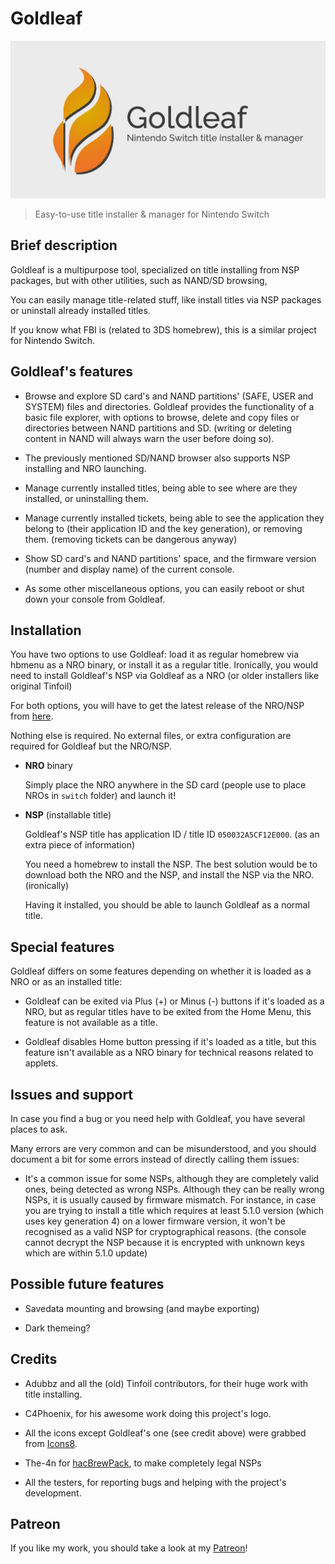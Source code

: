 # Goldleaf

![Logo](Logo.png)

> Easy-to-use title installer & manager for Nintendo Switch

## Brief description

Goldleaf is a multipurpose tool, specialized on title installing from NSP packages, but with other utilities, such as NAND/SD browsing, 

You can easily manage title-related stuff, like install titles via NSP packages or uninstall already installed titles.

If you know what FBI is (related to 3DS homebrew), this is a similar project for Nintendo Switch.

## Goldleaf's features

- Browse and explore SD card's and NAND partitions' (SAFE, USER and SYSTEM) files and directories. Goldleaf provides the functionality of a basic file explorer, with options to browse, delete and copy files or directories between NAND partitions and SD. (writing or deleting content in NAND will always warn the user before doing so).

- The previously mentioned SD/NAND browser also supports NSP installing and NRO launching.

- Manage currently installed titles, being able to see where are they installed, or uninstalling them.

- Manage currently installed tickets, being able to see the application they belong to (their application ID and the key generation), or removing them. (removing tickets can be dangerous anyway)

- Show SD card's and NAND partitions' space, and the firmware version (number and display name) of the current console.

- As some other miscellaneous options, you can easily reboot or shut down your console from Goldleaf.

## Installation

You have two options to use Goldleaf: load it as regular homebrew via hbmenu as a NRO binary, or install it as a regular title. Ironically, you would need to install Goldleaf's NSP via Goldleaf as a NRO (or older installers like original Tinfoil)

For both options, you will have to get the latest release of the NRO/NSP from [here](https://github.com/XorTroll/Goldleaf/releases).

Nothing else is required. No external files, or extra configuration are required for Goldleaf but the NRO/NSP.

- **NRO** binary

  Simply place the NRO anywhere in the SD card (people use to place NROs in `switch` folder) and launch it!

- **NSP** (installable title)

  Goldleaf's NSP title has application ID / title ID `050032A5CF12E000`. (as an extra piece of information)

  You need a homebrew to install the NSP. The best solution would be to download both the NRO and the NSP, and install the NSP via the NRO. (ironically)

  Having it installed, you should be able to launch Goldleaf as a normal title.

## Special features

Goldleaf differs on some features depending on whether it is loaded as a NRO or as an installed title:

- Goldleaf can be exited via Plus (+) or Minus (-) buttons if it's loaded as a NRO, but as regular titles have to be exited from the Home Menu, this feature is not available as a title.

- Goldleaf disables Home button pressing if it's loaded as a title, but this feature isn't available as a NRO binary for technical reasons related to applets.

## Issues and support

In case you find a bug or you need help with Goldleaf, you have several places to ask.

Many errors are very common and can be misunderstood, and you should document a bit for some errors instead of directly calling them issues:

- It's a common issue for some NSPs, although they are completely valid ones, being detected as wrong NSPs. Although they can be really wrong NSPs, it is usually caused by firmware mismatch. For instance, in case you are trying to install a title which requires at least 5.1.0 version (which uses key generation 4) on a lower firmware version, it won't be recognised as a valid NSP for cryptographical reasons. (the console cannot decrypt the NSP because it is encrypted with unknown keys which are within 5.1.0 update)

## Possible future features

- Savedata mounting and browsing (and maybe exporting)

- Dark themeing?

## Credits

- Adubbz and all the (old) Tinfoil contributors, for their huge work with title installing.

- C4Phoenix, for his awesome work doing this project's logo.

- All the icons except Goldleaf's one (see credit above) were grabbed from [Icons8](https://icons8.com).

- The-4n for [hacBrewPack](https://github.com/The-4n/hacBrewPack), to make completely legal NSPs

- All the testers, for reporting bugs and helping with the project's development.

## Patreon

If you like my work, you should take a look at my [Patreon](https://patreon.com/xortroll)!